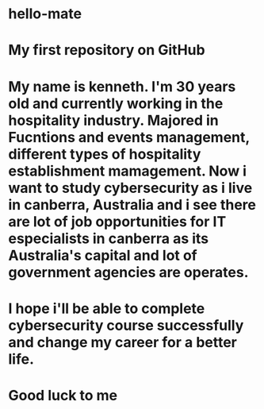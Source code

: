 # hello-mate
# My first repository on GitHub
# My name is kenneth. I'm 30 years old and currently working in the hospitality industry. Majored in Fucntions and events management, different types of hospitality establishment mamagement. Now i want to study cybersecurity as i live in canberra, Australia and i see there are lot of job opportunities for IT especialists in canberra as its Australia's capital and lot of government agencies are operates. 
# I hope i'll be able to complete cybersecurity course successfully and change my career for a better life. 
# Good luck to me 
